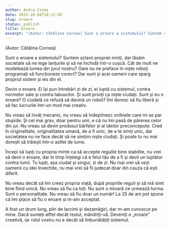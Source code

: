 ```yaml
---
author: Andra Cozma
date: 2015-10-04T18:12:50
slug: eroare
status: publish
title: Eroare
excerpt: "(Autor: Cătălina Cornea) Sunt o eroare a sistemului? Suntem sclavii propriei minți, dar lăsăm societate să ne lege lanțurile și  "
---
```

(Autor: Cătălina Cornea)

Sunt o eroare a sistemului? Suntem sclavii propriei minți, dar lăsăm societate să ne lege lanțurile și să ne închidă într-o cușcă. Cât de mult ne modelează lumea din jurul nostru? Oare nu ne preface în niște roboți programați să funcționeze corect? Dar sunt și acei oameni care sparg propriul sistem și ies din el.

Devin o eroare. Ei își pun întrebări zi de zi, ei luptă cu sistemul, contra normelor sale și contra tabuurilor. Și sunt priviți ca niște ciudați. Sunt și eu o eroare? O ciudată ce refuză să devină un robot? Îmi doresc să fiu liberă și să fac lucrurile într-un mod mai creativ.

Nu vreau să învăț mecanic, nu vreau să îndeplinesc ordinele care mi se par stupide. Și cel mai grav, doar pentru unii, e că nu îmi pasă de părerea celor din jur. Nu vreau să devin produsul bârfelor și al ideilor preconcepute. Cred în originalitate, originalitatea umană, de a fi unic, de a te simți unic, dar societatea nu ne face decât să ne simțim niște ciudați. Și poate tu nu mai dorești să trăiești într-o astfel de lume.

Începi să lupți cu propria minte ca să accepte regulile bine stabilite, nu vrei să devii o eroare, dar în timp înțelegi că e felul tău de a fi și devii un luptător contra lumii. Tu lupți, așa ciudat și singur, zi de zi. Nu mai vrei să vezi oamenii cu idei învechite, nu mai vrei să fii judecat doar din cauza că ești diferit.

Nu vreau decât să îmi creez propria viață, după propriile reguli și să mă simt bine fiind unică. Nu vreau să fiu ca toți. Nu sunt o mioară ce urmează turma. Sunt o personalitate. Nu vreau să fiu doar un număr! La 25 de ani pot spune că îmi place să fiu o eroare și m-am acceptat.

A fost un drum lung, plin de lacrimi și dezamăgiri, dar m-am cunoscut pe mine. Dacă sunteți altfel decât restul, mândriți-vă. Deveniți o „eroare” creativă, iar rolul vostru nu e decât să îmbunătățiți sistemul.
    